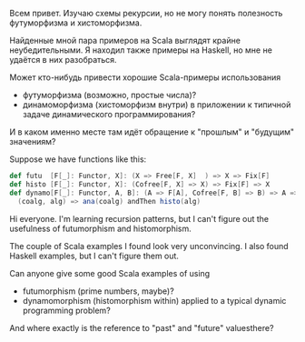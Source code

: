 Всем привет. Изучаю схемы рекурсии, но не могу понять полезность футуморфизма и хистоморфизма.

Найденные мной пара примеров на Scala выглядят крайне неубедительными. Я находил также примеры на Haskell, но мне не удаётся в них разобраться.

Может кто-нибудь привести хорошие Scala-примеры использования
- футуморфизма (возможно, простые числа)?
- динамоморфизма (хистоморфизм внутри) в приложении к типичной задаче динамического программирования?

И в  каком именно месте там идёт обращение к "прошлым" и "будущим" значениям?

Suppose we have functions like this:
```scala
def futu  [F[_]: Functor, X]: (X => Free[F, X]  ) => X => Fix[F]
def histo [F[_]: Functor, X]: (Cofree[F, X] => X) => Fix[F] => X
def dynamo[F[_]: Functor, A, B]: (A => F[A], Cofree[F, B] => B) => A => B =  
  (coalg, alg) => ana(coalg) andThen histo(alg)
```

Hi everyone. I'm learning recursion patterns, but I can't figure out the usefulness of futumorphism and histomorphism.

The couple of Scala examples I found look very unconvincing. I also found Haskell examples, but I can't figure them out.

Can anyone give some good Scala examples of using
- futumorphism (prime numbers, maybe)?
- dynamomorphism (histomorphism within) applied to a typical dynamic programming problem?

And where exactly is the reference to "past" and "future" values ​​there?